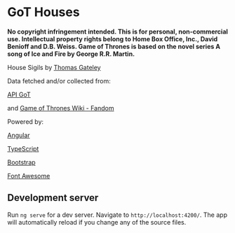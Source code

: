 # GoT Houses

**No copyright infringement intended. This is for personal, non-commercial use.
Intellectual property rights belong to Home Box Office, Inc., David Benioff and D.B. Weiss.
Game of Thrones is based on the novel series A song of Ice and Fire by George R.R. Martin.**

House Sigils by [Thomas Gateley](https://www.flickr.com/photos/liquidsouldesign/)


Data fetched and/or collected from: 

[API GoT](https://api.got.show/doc/)

and [Game of Thrones Wiki - Fandom](https://gameofthrones.fandom.com/wiki/Game_of_Thrones_Wiki)

Powered by: 

[Angular](https://angular.io/)

[TypeScript](https://www.typescriptlang.org/)

[Bootstrap](https://getbootstrap.com/)

[Font Awesome](https://fontawesome.com/)

## Development server

Run `ng serve` for a dev server. Navigate to `http://localhost:4200/`. The app will automatically reload if you change any of the source files.
